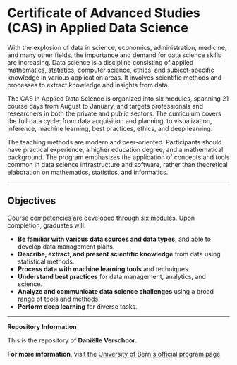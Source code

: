 # Certificate of Advanced Studies (CAS) in Applied Data Science

With the explosion of data in science, economics, administration, medicine, and many other fields, the importance and demand for data science skills are increasing. Data science is a discipline consisting of applied mathematics, statistics, computer science, ethics, and subject-specific knowledge in various application areas. It involves scientific methods and processes to extract knowledge and insights from data.

The CAS in Applied Data Science is organized into six modules, spanning 21 course days from August to January, and targets professionals and researchers in both the private and public sectors. The curriculum covers the full data cycle: from data acquisition and planning, to visualization, inference, machine learning, best practices, ethics, and deep learning.

The teaching methods are modern and peer-oriented. Participants should have practical experience, a higher education degree, and a mathematical background. The program emphasizes the application of concepts and tools common in data science infrastructure and software, rather than theoretical elaboration on mathematics, statistics, and informatics.

---

## Objectives

Course competencies are developed through six modules. Upon completion, graduates will:

- **Be familiar with various data sources and data types**, and able to develop data management plans.
- **Describe, extract, and present scientific knowledge** from data using statistical methods.
- **Process data with machine learning tools** and techniques.
- **Understand best practices** for data management, analytics, and science.
- **Analyze and communicate data science challenges** using a broad range of tools and methods.
- **Perform deep learning** for diverse tasks.

---

**Repository Information**

This is the repository of **Daniëlle Verschoor**.

**For more information**, visit the [University of Bern's official program page](https://www.unibe.ch/continuing_education_programs/cas_in_applied_data_science/index_eng.html)

